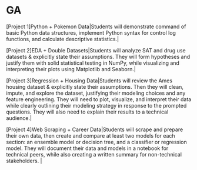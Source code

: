 # GA
[Project 1]Python + Pokemon Data|Students will demonstrate command of basic Python data structures, implement Python syntax for control log functions, and calculate descriptive statistics.|

[Project 2]EDA + Double Datasets|Students will analyze SAT and drug use datasets & explicitly state their assumptions. They will form hypotheses and justify them with solid statistical testing in NumPy, while visualizing and interpreting their plots using Matplotlib and Seaborn.|

[Project 3]Regression + Housing Data|Students will review the Ames housing dataset & explicitly state their assumptions. Then they will clean, impute, and explore the dataset, justifying their modeling choices and any feature engineering. They will need to plot, visualize, and interpret their data while clearly outlining their modeling strategy in response to the prompted questions. They will also need to explain their results to a technical audience.|

[Project 4]Web Scraping + Career Data|Students will scrape and prepare their own data, then create and compare at least two models for each section: an ensemble model or decision tree, and a classifier or regression model. They will document their data and models in a notebook for technical peers, while also creating a written summary for non-technical stakeholders. |
